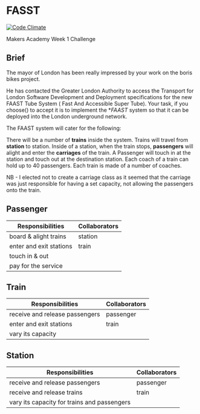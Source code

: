 FASST
=====
[![Code Climate](https://codeclimate.com/github/ralake/FAAST/badges/gpa.svg)](https://codeclimate.com/github/ralake/FAAST)

Makers Academy Week 1 Challenge

Brief
-----
The mayor of London has been really impressed by your work on the boris bikes project.

He has contacted the Greater London Authority to access the Transport for London Software Development and Deployment specifications for the new FAAST Tube System ( Fast And Accessible Super Tube). Your task, if you choose() to accept it is to implement the **FAAST* system so that it can be deployed into the London underground network.

The FAAST system will cater for the following:

There will be a number of **trains** inside the system. Trains will travel from **station** to station. Inside of a station, when the train stops, **passengers** will alight and enter the **carriages** of the train. A Passenger will touch in at the station and touch out at the destination station. Each coach of a train can hold up to 40 passengers. Each train is made of a number of coaches.

NB - I elected not to create a carriage class as it seemed that the carriage was just responsible for having a set capacity, not allowing the passengers onto the train.

Passenger
---------
Responsibilities  | Collaborators
------------- | -------------
board & alight trains | station
enter and exit stations | train
touch in & out |
pay for the service |

Train
-----
Responsibilities  | Collaborators
------------- | -------------
receive and release passengers | passenger
enter and exit stations | train
vary its capacity | 

Station
-------
Responsibilities  | Collaborators
------------- | -------------
receive and release passengers | passenger
receive and release trains | train
vary its capacity for trains and passengers | 

